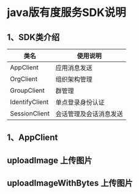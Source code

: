 java版有度服务SDK说明
====================
1、SDK类介绍
--------------------
|类名|使用说明|
| -------------  |-------------    
| AppClient      | 应用消息发送      
| OrgClient      | 组织架构管理       
| GroupClient    | 群管理            
| IdentifyClient | 单点登录身份认证      
| SessionClient  | 会话管理及会话消息发送 


1、AppClient
--------------------
uploadImage
    上传图片
---
uploadImageWithBytes
    上传图片
---    
